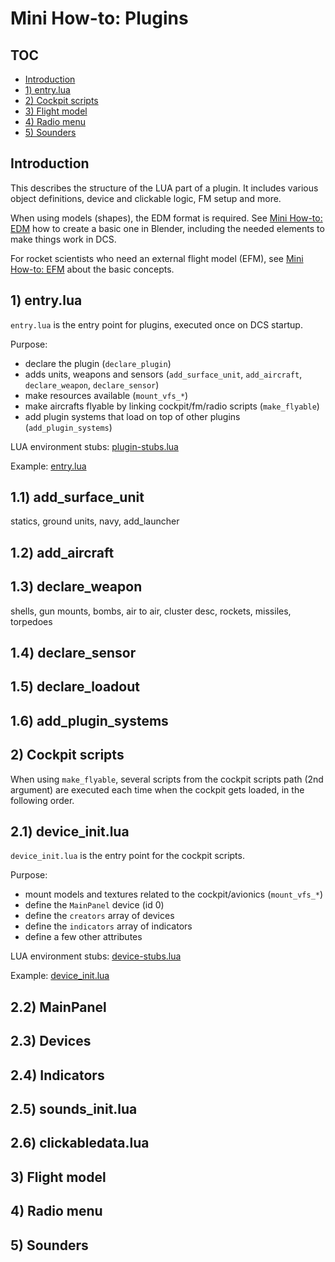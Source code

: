 # Mini How-to: Plugins

## TOC
- [Introduction](#introduction)
- [1) entry.lua](#1-entrylua)
- [2) Cockpit scripts](#2-cockpit-scripts)
- [3) Flight model](#3-flight-model)
- [4) Radio menu](#4-radio-menu)
- [5) Sounders](#5-sounders)


## Introduction

This describes the structure of the LUA part of a plugin. It includes various object definitions, device and clickable logic, FM setup and more.

When using models (shapes), the EDM format is required.
See [Mini How-to: EDM](mini-howto-edm.md) how to create a basic one in Blender, including the needed elements to make things work in DCS.

For rocket scientists who need an external flight model (EFM), see [Mini How-to: EFM](mini-howto-efm.md) about the basic concepts. 


## 1) entry.lua

`entry.lua` is the entry point for plugins, executed once on DCS startup.

Purpose:
- declare the plugin (`declare_plugin`)
- adds units, weapons and sensors (`add_surface_unit`, `add_aircraft`, `declare_weapon`, `declare_sensor`)
- make resources available (`mount_vfs_*`)
- make aircrafts flyable by linking cockpit/fm/radio scripts (`make_flyable`)
- add plugin systems that load on top of other plugins (`add_plugin_systems`)

LUA environment stubs: [plugin-stubs.lua](stubs/plugin-stubs.lua)

Example: [entry.lua](../examples/Mods/aircraft/ac-minimal/entry.lua)


## 1.1) add_surface_unit

statics, ground units, navy, add_launcher

## 1.2) add_aircraft

## 1.3) declare_weapon

shells, gun mounts, bombs, air to air, cluster desc, rockets, missiles, torpedoes

## 1.4) declare_sensor

## 1.5) declare_loadout

## 1.6) add_plugin_systems


## 2) Cockpit scripts

When using `make_flyable`, several scripts from the cockpit scripts path (2nd argument) are executed each time when the cockpit gets loaded, in the following order.

## 2.1) device_init.lua

`device_init.lua` is the entry point for the cockpit scripts.

Purpose:
- mount models and textures related to the cockpit/avionics (`mount_vfs_*`)
- define the `MainPanel` device (id 0)
- define the `creators` array of devices
- define the `indicators` array of indicators
- define a few other attributes

LUA environment stubs: [device-stubs.lua](stubs/device-stubs.lua)

Example: [device_init.lua](../examples/Mods/aircraft/ac-minimal/Cockpit/Scripts/device_init.lua)

## 2.2) MainPanel

## 2.3) Devices

## 2.4) Indicators

## 2.5) sounds_init.lua

## 2.6) clickabledata.lua


## 3) Flight model


## 4) Radio menu


## 5) Sounders
